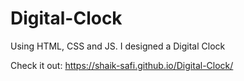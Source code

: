 # Digital-Clock
Using HTML, CSS and JS. I designed a Digital Clock

Check it out: https://shaik-safi.github.io/Digital-Clock/
